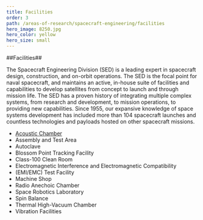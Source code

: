 ```yaml
---
title: Facilities
order: 3
path: /areas-of-research/spacecraft-engineering/facilities
hero_image: 8250.jpg
hero_color: yellow
hero_size: small
---
```

##Facilities##

The Spacecraft Engineering Division (SED) is a leading expert in spacecraft design, construction, and on-orbit operations. The SED is the focal point for naval spacecraft, and maintains an active, in-house suite of facilities and capabilities to develop satellites from concept to launch and through mission life. The SED has a proven history of integrating multiple complex systems, from research and development, to mission operations, to providing new capabilities. Since 1955, our expansive knowledge of space systems development has included more than 104 spacecraft launches and countless technologies and payloads hosted on other spacecraft missions.

- [Acoustic Chamber](/areas-of-research/spacecraft-engineering/facilities/acoustic-chamber/)
- Assembly and Test Area
- Autoclave
- Blossom Point Tracking Facility
- Class-100 Clean Room
- Electromagnetic Interference and Electromagnetic Compatibility
- (EMI/EMC) Test Facility
- Machine Shop
- Radio Anechoic Chamber
- Space Robotics Laboratory
- Spin Balance
- Thermal High-Vacuum Chamber
- Vibration Facilities
